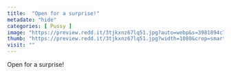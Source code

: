 ```yaml
---
title:  "Open for a surprise!"
metadate: "hide"
categories: [ Pussy ]
image: "https://preview.redd.it/3tjkxnz67lq51.jpg?auto=webp&s=3981894c7eecc9f18c445831195ca46a00266180"
thumb: "https://preview.redd.it/3tjkxnz67lq51.jpg?width=1080&crop=smart&auto=webp&s=dfbe53590597f78b3be037a83cb966407132347c"
visit: ""
---
```

Open for a surprise!
